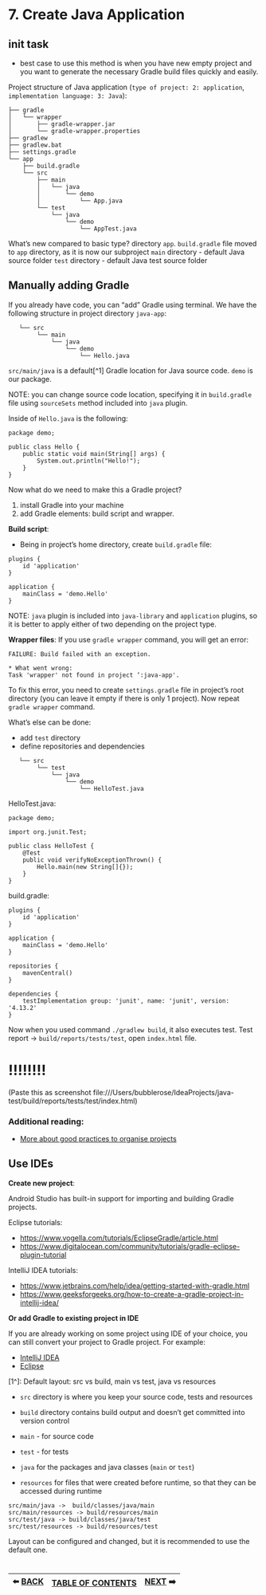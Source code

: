 # 7. Create Java Application

## init task

- best case to use this method is when you have new empty project and you want to generate the necessary Gradle build files quickly and easily. 

Project structure of Java application (`type of project: 2: application`, `implementation language: 3: Java`):
```
├── gradle 
│   └── wrapper
│       ├── gradle-wrapper.jar
│       └── gradle-wrapper.properties
├── gradlew 
├── gradlew.bat 
├── settings.gradle 
└── app
    ├── build.gradle 
    └── src
        ├── main
        │   └── java 
        │       └── demo
        │           └── App.java
        └── test
            └── java 
                └── demo
                    └── AppTest.java
```
What’s new compared to basic type?
directory `app`. `build.gradle` file moved to `app` directory, as it is now our subproject
`main` directory - default Java source folder
`test` directory - default Java test source folder


## Manually adding Gradle

If you already have code, you can “add” Gradle using terminal.
We have the following structure in project directory `java-app`:
```
   └── src
        └── main
            └── java 
                └── demo
                    └── Hello.java

```
`src/main/java` is a default[^1] Gradle location for Java source code. `demo` is our package.
 
NOTE: you can change source code location, specifying it in `build.gradle` file using `sourceSets` method included into `java` plugin. 

Inside of `Hello.java` is the following:

```
package demo;

public class Hello {
    public static void main(String[] args) {
        System.out.println("Hello!");
    }
}
```
Now what do we need to make this a Gradle project?
1) install Gradle into your machine
2) add Gradle elements: build script and wrapper. 

**Build script**:
- Being in project’s home directory, create `build.gradle` file:
```
plugins {
    id 'application'
}

application {
    mainClass = 'demo.Hello'
}
```
NOTE: `java` plugin is included into `java-library` and `application` plugins, so it is better to apply either of two depending on the project type.

**Wrapper files**:
If you use `gradle wrapper` command, you will get an error:
```
FAILURE: Build failed with an exception.

* What went wrong:
Task 'wrapper' not found in project ‘:java-app'.
```
To fix this error, you need to create `settings.gradle` file in project’s root directory (you can leave it empty if there is only 1 project). Now repeat `gradle wrapper` command.

What’s else can be done:
- add `test` directory
- define repositories and dependencies

```
   └── src
        └── test
            └── java 
                └── demo
                    └── HelloTest.java

```
HelloTest.java:

```
package demo;

import org.junit.Test;

public class HelloTest {
    @Test
    public void verifyNoExceptionThrown() {
        Hello.main(new String[]{});
    }
}
```
build.gradle:
```
plugins {
    id 'application'
}

application {
    mainClass = 'demo.Hello'
}

repositories {
    mavenCentral()
}

dependencies {
    testImplementation group: 'junit', name: 'junit', version: '4.13.2'
}
```
Now when you used command `./gradlew build`, it also executes test. 
Test report -> `build/reports/tests/test`, open `index.html` file.

# !!!!!!!!
(Paste this as screenshot file:///Users/bubblerose/IdeaProjects/java-test/build/reports/tests/test/index.html)

### Additional reading:
- [More about good practices to organise projects](https://docs.gradle.org/current/userguide/organizing_gradle_projects.html)

## Use IDEs

**Create new project**:

Android Studio has built-in support for importing and building Gradle projects.

Eclipse tutorials:
- https://www.vogella.com/tutorials/EclipseGradle/article.html 
- https://www.digitalocean.com/community/tutorials/gradle-eclipse-plugin-tutorial

IntelliJ IDEA tutorials: 
- https://www.jetbrains.com/help/idea/getting-started-with-gradle.html
- https://www.geeksforgeeks.org/how-to-create-a-gradle-project-in-intellij-idea/

**Or add Gradle to existing project in IDE**

If you are already working on some project using IDE of your choice, you can still convert your project to Gradle project. For example:
- [IntelliJ IDEA](https://www.jetbrains.com/help/idea/gradle.html#convert_project_to_gradle)
- [Eclipse](https://www.vogella.com/tutorials/EclipseGradle/article.html#add-gradle-support-to-existing-eclipse-project)

[1^]: Default layout: src vs build, main vs test, java vs resources
- `src` directory is where you keep your source code, tests and resources
- `build` directory contains build output and doesn’t get committed into version control

- `main` - for source code
- `test` - for tests

- `java` for the packages and java classes (`main` or `test`)
- `resources` for files that were created before runtime, so that they can be accessed during runtime

```
src/main/java ->  build/classes/java/main
src/main/resources -> build/resources/main
src/test/java -> build/classes/java/test
src/test/resources -> build/resources/test
```
Layout can be configured and changed, but it is recommended to use the default one.

#   
|:arrow_left: [BACK](https://github.com/yanamlnk/gradle-notes/blob/main/contents/6-gradle-wrapper/README.md)|[TABLE OF CONTENTS](https://github.com/yanamlnk/gradle-notes#table-of-contents)|[NEXT](https://github.com/yanamlnk/gradle-notes/blob/main/contents/8-work-with-gradle/README.md) :arrow_right:|
| --- | --- | --- |

